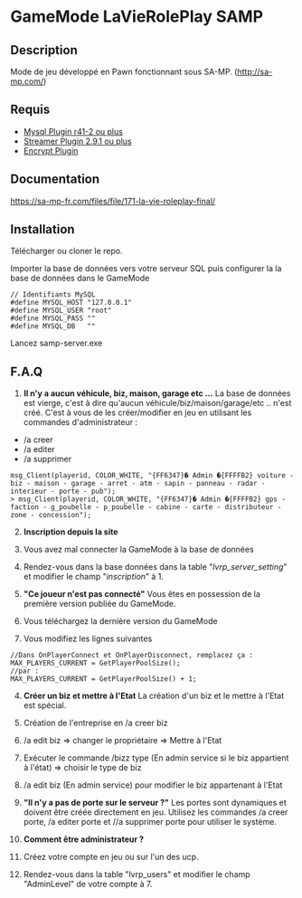 # GameMode LaVieRolePlay SAMP #

## Description ##

Mode de jeu développé en Pawn fonctionnant sous SA-MP. (http://sa-mp.com/)

## Requis ##
* [Mysql Plugin r41-2 ou plus](http://forum.sa-mp.com/showthread.php?t=56564)
* [Streamer Plugin 2.9.1 ou plus](http://forum.sa-mp.com/showthread.php?t=102865)
* [Encrypt Plugin](http://forum.sa-mp.com/showthread.php?t=152682)

## Documentation ##
https://sa-mp-fr.com/files/file/171-la-vie-roleplay-final/

## Installation ##
Télécharger ou cloner le repo.

Importer la base de données vers votre serveur SQL puis configurer la la base de données dans le GameMode 

```pawn
// Identifiants MySQL
#define MYSQL_HOST "127.0.0.1"                                  		
#define MYSQL_USER "root"                                                   
#define MYSQL_PASS ""                                  
#define MYSQL_DB   ""                                        
```
Lancez samp-server.exe

## F.A.Q ##

1. __Il n'y a aucun véhicule, biz, maison, garage etc ...__
La base de données est vierge, c'est à dire qu'aucun véhicule/biz/maison/garage/etc .. n'est créé. C'est à vous de les créer/modifier en jeu en utilisant les commandes d'administrateur :
  * /a creer
  * /a editer
  * /a supprimer
```pawn
msg_Client(playerid, COLOR_WHITE, "{FF6347}� Admin �{FFFFB2} voiture - biz - maison - garage - arret - atm - sapin - panneau - radar - interieur - porte - pub");
> msg_Client(playerid, COLOR_WHITE, "{FF6347}� Admin �{FFFFB2} gps - faction - g_poubelle - p_poubelle - cabine - carte - distributeur - zone - concession");
```

2. __Inscription depuis la site__
  1. Vous avez mal connecter la GameMode à la base de données
  2. Rendez-vous dans la base données dans la table "_lvrp_server_setting_" et modifier le champ "_inscription_" à 1.
  
3. __"Ce joueur n'est pas connecté"__
Vous êtes en possession de la première version publiée du GameMode.
1. Vous téléchargez la dernière version du GameMode
2. Vous modifiez les lignes suivantes 
```pawn
//Dans OnPlayerConnect et OnPlayerDisconnect, remplacez ça :
MAX_PLAYERS_CURRENT = GetPlayerPoolSize();
//par :
MAX_PLAYERS_CURRENT = GetPlayerPoolSize() + 1;
```
4. __Créer un biz et mettre à l'Etat__
La création d'un biz et le mettre à l'Etat est spécial.
1. Création de l'entreprise en /a creer biz
2. /a edit biz => changer le propriétaire => Mettre à l'Etat
3. Exécuter le commande /bizz type (En admin service si le biz appartient à l'état) => choisir le type de biz
4. /a edit biz (En admin service) pour modifier le biz appartenant à l'Etat

5. __"Il n'y a pas de porte sur le serveur ?"__
Les portes sont dynamiques et doivent être créée directement en jeu.
Utilisez les commandes /a creer porte, /a editer porte et //a supprimer porte pour utiliser le système.

6. __Comment être administrateur ?__
1. Créez votre compte en jeu ou sur l'un des ucp.
2. Rendez-vous dans la table "lvrp_users" et modifier le champ "AdminLevel" de votre compte à 7.


